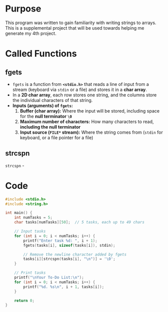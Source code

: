 # Purpose
This program was written to gain familiarity with writing strings to arrays. This is a supplemental project that will be used towards helping me generate my 4th project.

# Called Functions
## fgets
- `fgets` is a function from **`<stdio.h>`** that reads a line of input from a stream (keyboard via `stdin` or a file) and stores it in a **char array**.  
- In a **2D char array**, each row stores one string, and the columns store the individual characters of that string.  
- **Inputs (arguments) of `fgets`:**  
  1. **Buffer (char array):** Where the input will be stored, including space for the **null terminator `\0`**  
  2. **Maximum number of characters:** How many characters to read, **including the null terminator**  
  3. **Input source (`FILE*` stream):** Where the string comes from (`stdin` for keyboard, or a file pointer for a file)


## strcspn
`strcspn` - 

# Code
```c
#include <stdio.h>
#include <string.h>

int main() {
    int numTasks = 5;
    char tasks[numTasks][50];  // 5 tasks, each up to 49 chars

    // Input tasks
    for (int i = 0; i < numTasks; i++) {
        printf("Enter task %d: ", i + 1);
        fgets(tasks[i], sizeof(tasks[i]), stdin);

        // Remove the newline character added by fgets
        tasks[i][strcspn(tasks[i], "\n")] = '\0';
    }

    // Print tasks
    printf("\nYour To-Do List:\n");
    for (int i = 0; i < numTasks; i++) {
        printf("%d. %s\n", i + 1, tasks[i]);
    }

    return 0;
}
```

